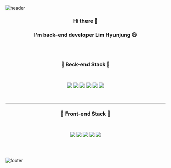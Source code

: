 
![header](https://capsule-render.vercel.app/api?type=waving&color=gradient&customColorList=1&height=300&section=header&text=Hyunjung's%20Github&fontSize=80)
<h3 align='center'>Hi there 👋</h3>
<h3 align='center'>I'm back-end developer Lim Hyunjung 😄</h3>


<br/><br/>

<h3 align='center'>🌱 Beck-end Stack 🌱</h3>
<br/>
  <p align='center'>
    <img src="https://img.shields.io/badge/JAVA-yellow?style=flat-square&logo=JavaScript&logoColor=white"/></a>
    <img src="https://img.shields.io/badge/Spring-success?style=flat-square&logo=Spring&logoColor=white"/></a>
    <img src="https://img.shields.io/badge/SpringBoot-success?style=flat-square&logo=Spring&logoColor=white"/></a>
    <img src="https://img.shields.io/badge/Oracle-blue?style=flat-square&logo=Oracle&logoColor=white"/></a>
    <img src="https://img.shields.io/badge/MySQL-yellow?style=flat-square&logo=MySQL&logoColor=white"/></a>
    <img src="https://img.shields.io/badge/aws-orange?style=flat-square&logo=Amazon AWS&logoColor=white"/></a>
  </p>
<br/>
<hr style="height: 1px !important;">
  <h3 align='center'>🌱 Front-end Stack 🌱</h3>
<br/>
  <p align='center'>
    <img src="https://img.shields.io/badge/HTML5-blue?style=flat-square&logo=HTML5&logoColor=white"/></a>
    <img src="https://img.shields.io/badge/CSS3-blue?style=flat-square&logo=CSS3&logoColor=white"/></a>
    <img src="https://img.shields.io/badge/JavaScript-orange?style=flat-square&logo=JavaScript&logoColor=white"/></a>
    <img src="https://img.shields.io/badge/jQurey-yellow?style=flat-square&logo=JavaScript&logoColor=white"/></a>
    <img src="https://img.shields.io/badge/vue.js-yellowgreen?style=flat-square&logo=vue.js&logoColor=white"/></a>
  </p>
  
<br/><br/>

![footer](https://capsule-render.vercel.app/api?section=footer&type=waving&color=gradient&customColorList=1)





<!--
**cocohyuncoco/cocohyuncoco** is a ✨ _special_ ✨ repository because its `README.md` (this file) appears on your GitHub profile.

Here are some ideas to get you started:

- 🔭 I’m currently working on ...
- 🌱 I’m currently learning ...
- 👯 I’m looking to collaborate on ...
- 🤔 I’m looking for help with ...
- 💬 Ask me about ...
- 📫 How to reach me: ...
- 😄 Pronouns: ...
- ⚡ Fun fact: ...
-->
